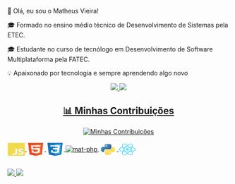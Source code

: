 👋 Olá, eu sou o Matheus Vieira!

🎓 Formado no ensino médio técnico de Desenvolvimento de Sistemas pela ETEC.

🎓 Estudante no curso de tecnólogo em Desenvolvimento de Software Multiplataforma pela FATEC.

💡 Apaixonado por tecnologia e sempre aprendendo algo novo

<div align="center">
  <a href="https://github.com/matvieira7">
  <img height="180em" src="https://github-readme-stats.vercel.app/api?username=matvieira7&show_icons=true&theme=dark&include_all_commits=true&count_private=true&cache_seconds=86400"/>
  <img height="180em" src="https://github-readme-stats.vercel.app/api/top-langs/?username=matvieira7&layout=compact&langs_count=7&theme=dark&cache_seconds=86400"/>
</div>

<div align="center">
  <h2>📊 Minhas Contribuições</h2>
  <img src="https://streak-stats.demolab.com?user=matvieira7&theme=dark&hide_border=true&date_format=M%20j%5B%2C%20Y%5D" alt="Minhas Contribuições"/>
</div>


<div style="display: inline_block"><br>
  <img align="center" alt="mat-Js" height="30" width="40" src="https://raw.githubusercontent.com/devicons/devicon/master/icons/javascript/javascript-plain.svg">
  <img align="center" alt="mat-HTML" height="30" width="40" src="https://raw.githubusercontent.com/devicons/devicon/master/icons/html5/html5-original.svg">
  <img align="center" alt="mat-CSS" height="30" width="40" src="https://raw.githubusercontent.com/devicons/devicon/master/icons/css3/css3-original.svg">
  <img align="center" alt="mat-php" height="30" width="40" src="https://cdn.jsdelivr.net/gh/devicons/devicon/icons/php/php-original.svg" />
  <img align="center" alt="mat-Python" height="30" width="40" src="https://raw.githubusercontent.com/devicons/devicon/master/icons/python/python-original.svg">
  <img align="center" alt="mat-React" height="30" width="40" src="https://raw.githubusercontent.com/devicons/devicon/master/icons/react/react-original.svg">
</div>

##
<div> 
  <a href="https://instagram.com/vieira._math" target="_blank">
    <img src="https://img.shields.io/badge/-Instagram-%23E4405F?style=for-the-badge&logo=instagram&logoColor=white" target="_blank">
  </a>
  <a href="https://www.linkedin.com/in/matheus-vieira-b28b06258/" target="_blank">
    <img src="https://img.shields.io/badge/-LinkedIn-%230077B5?style=for-the-badge&logo=linkedin&logoColor=white" target="_blank">
  </a>
</div>
